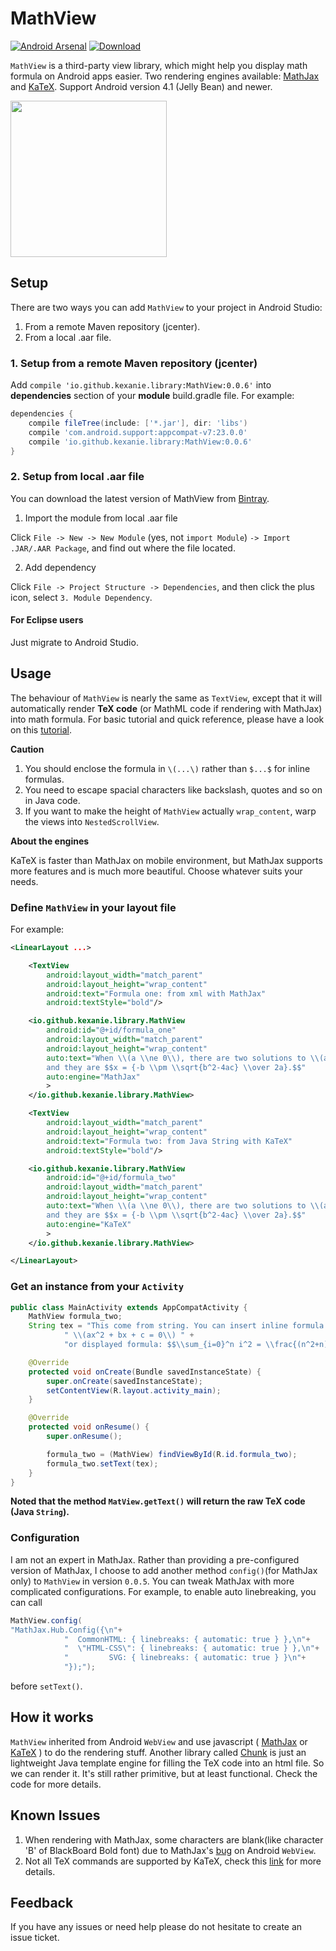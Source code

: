 # MathView
[![Android Arsenal](https://img.shields.io/badge/Android%20Arsenal-MathView-brightgreen.svg?style=flat)](http://android-arsenal.com/details/1/2957) [![Download](https://api.bintray.com/packages/kexanie/maven/MathView/images/download.svg) ](https://bintray.com/kexanie/maven/MathView/_latestVersion) 

`MathView` is a third-party view library, which might help you display math formula on Android apps easier. Two rendering engines available: [MathJax] and [KaTeX]. Support Android version 4.1 (Jelly Bean) and newer. 

<img src="screenshot/screenshot.png" width="250">

## Setup

There are two ways you can add `MathView` to your project in Android Studio:

1. From a remote Maven repository (jcenter).
2. From a local .aar file.

### 1. Setup from a remote Maven repository (jcenter)

Add `compile 'io.github.kexanie.library:MathView:0.0.6'` into **dependencies** section of your **module** build.gradle file. For example:

```groovy
dependencies {
    compile fileTree(include: ['*.jar'], dir: 'libs')
    compile 'com.android.support:appcompat-v7:23.0.0'
    compile 'io.github.kexanie.library:MathView:0.0.6'
}
```

### 2. Setup from local .aar file 

You can download the latest version of MathView from [Bintray](https://bintray.com/kexanie/maven/MathView/_latestVersion "Bintray").

1) Import the module from local .aar file

Click `File -> New -> New Module` (yes, not `import Module`) `-> Import .JAR/.AAR Package`, and find out where the file located.

2) Add dependency

Click `File -> Project Structure -> Dependencies`, and then click the plus icon, select `3. Module Dependency`.

#### For Eclipse users
Just migrate to Android Studio.

## Usage

The behaviour of `MathView` is nearly the same as `TextView`, except that it will automatically render **TeX code** (or MathML code if rendering with MathJax) into math formula. For basic tutorial and quick reference, please have a look on this [tutorial].

**Caution**

1. You should enclose the formula in `\(...\)` rather than `$...$` for inline formulas.
2. You need to escape spacial characters like backslash, quotes and so on in Java code.
3. If you want to make the height of `MathView` actually `wrap_content`, warp the views into `NestedScrollView`.

**About the engines**

KaTeX is faster than MathJax on mobile environment, but MathJax supports more features and is much more beautiful. Choose whatever suits your needs. 

### Define `MathView` in your layout file
For example:

```xml
<LinearLayout ...>

    <TextView
        android:layout_width="match_parent"
        android:layout_height="wrap_content"
        android:text="Formula one: from xml with MathJax"
        android:textStyle="bold"/>

    <io.github.kexanie.library.MathView
        android:id="@+id/formula_one"
        android:layout_width="match_parent"
        android:layout_height="wrap_content"
        auto:text="When \\(a \\ne 0\\), there are two solutions to \\(ax^2 + bx + c = 0\\)
        and they are $$x = {-b \\pm \\sqrt{b^2-4ac} \\over 2a}.$$"
        auto:engine="MathJax"
        >
    </io.github.kexanie.library.MathView>

    <TextView
        android:layout_width="match_parent"
        android:layout_height="wrap_content"
        android:text="Formula two: from Java String with KaTeX"
        android:textStyle="bold"/>

    <io.github.kexanie.library.MathView
        android:id="@+id/formula_two"
        android:layout_width="match_parent"
        android:layout_height="wrap_content"
        auto:text="When \\(a \\ne 0\\), there are two solutions to \\(ax^2 + bx + c = 0\\)
        and they are $$x = {-b \\pm \\sqrt{b^2-4ac} \\over 2a}.$$"
        auto:engine="KaTeX"
        >
    </io.github.kexanie.library.MathView>

</LinearLayout>

```

### Get an instance from your `Activity`
```java
public class MainActivity extends AppCompatActivity {
    MathView formula_two;
    String tex = "This come from string. You can insert inline formula:" +
            " \\(ax^2 + bx + c = 0\\) " +
            "or displayed formula: $$\\sum_{i=0}^n i^2 = \\frac{(n^2+n)(2n+1)}{6}$$";

    @Override
    protected void onCreate(Bundle savedInstanceState) {
        super.onCreate(savedInstanceState);
        setContentView(R.layout.activity_main);
    }

    @Override
    protected void onResume() {
        super.onResume();

        formula_two = (MathView) findViewById(R.id.formula_two);
        formula_two.setText(tex);
    }
}
```

**Noted that the method `MatView.getText()` will return the raw TeX code (Java `String`).**

### Configuration

I am not an expert in MathJax. Rather than providing a pre-configured version of MathJax, I choose to add another method `config()`(for MathJax only) to `MathView` in version `0.0.5`. You can tweak MathJax with more complicated configurations. For example, to enable auto linebreaking, you can call

```java
MathView.config(
"MathJax.Hub.Config({\n"+
            "  CommonHTML: { linebreaks: { automatic: true } },\n"+
            "  \"HTML-CSS\": { linebreaks: { automatic: true } },\n"+
            "         SVG: { linebreaks: { automatic: true } }\n"+
            "});");
```
before `setText()`.

## How it works

`MathView` inherited from Android `WebView` and use javascript ( [MathJax] or [KaTeX] ) to do the rendering stuff. Another library called [Chunk] is just an lightweight Java template engine for filling the TeX code into an html file. So we can render it. It's still rather primitive, but at least functional. Check the code for more details.

## Known Issues

1. When rendering with MathJax, some characters are blank(like character 'B' of BlackBoard Bold font) due to MathJax's [bug] on Android `WebView`.
2. Not all TeX commands are supported by KaTeX, check this [link] for more details.



## Feedback

If you have any issues or need help please do not hesitate to create an issue ticket.

[tutorial]: http://meta.math.stackexchange.com/questions/5020/mathjax-basic-tutorial-and-quick-reference
[bug]: https://github.com/mathjax/MathJax/issues/403
[MathJax]: https://www.mathjax.org/
[KaTeX]: https://github.com/Khan/KaTeX
[Chunk]: https://github.com/tomj74/chunk-templates/
[link]: https://github.com/Khan/KaTeX/wiki/Function-Support-in-KaTeX
